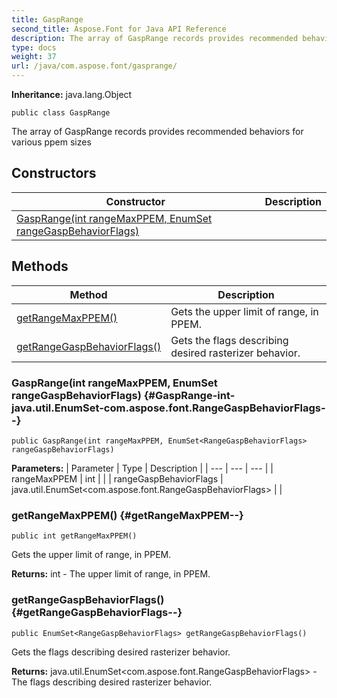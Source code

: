 ```yaml
---
title: GaspRange
second_title: Aspose.Font for Java API Reference
description: The array of GaspRange records provides recommended behaviors for various ppem sizes
type: docs
weight: 37
url: /java/com.aspose.font/gasprange/
---
```

**Inheritance:**
java.lang.Object
```
public class GaspRange
```

The array of GaspRange records provides recommended behaviors for various ppem sizes
## Constructors

| Constructor | Description |
| --- | --- |
| [GaspRange(int rangeMaxPPEM, EnumSet<RangeGaspBehaviorFlags> rangeGaspBehaviorFlags)](#GaspRange-int-java.util.EnumSet-com.aspose.font.RangeGaspBehaviorFlags--) |  |
## Methods

| Method | Description |
| --- | --- |
| [getRangeMaxPPEM()](#getRangeMaxPPEM--) | Gets the upper limit of range, in PPEM. |
| [getRangeGaspBehaviorFlags()](#getRangeGaspBehaviorFlags--) | Gets the flags describing desired rasterizer behavior. |
### GaspRange(int rangeMaxPPEM, EnumSet<RangeGaspBehaviorFlags> rangeGaspBehaviorFlags) {#GaspRange-int-java.util.EnumSet-com.aspose.font.RangeGaspBehaviorFlags--}
```
public GaspRange(int rangeMaxPPEM, EnumSet<RangeGaspBehaviorFlags> rangeGaspBehaviorFlags)
```


**Parameters:**
| Parameter | Type | Description |
| --- | --- | --- |
| rangeMaxPPEM | int |  |
| rangeGaspBehaviorFlags | java.util.EnumSet<com.aspose.font.RangeGaspBehaviorFlags> |  |

### getRangeMaxPPEM() {#getRangeMaxPPEM--}
```
public int getRangeMaxPPEM()
```


Gets the upper limit of range, in PPEM.

**Returns:**
int - The upper limit of range, in PPEM.
### getRangeGaspBehaviorFlags() {#getRangeGaspBehaviorFlags--}
```
public EnumSet<RangeGaspBehaviorFlags> getRangeGaspBehaviorFlags()
```


Gets the flags describing desired rasterizer behavior.

**Returns:**
java.util.EnumSet<com.aspose.font.RangeGaspBehaviorFlags> - The flags describing desired rasterizer behavior.
